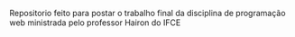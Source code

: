 Repositorio feito para postar o trabalho final da disciplina de programação web ministrada pelo professor Hairon do IFCE

